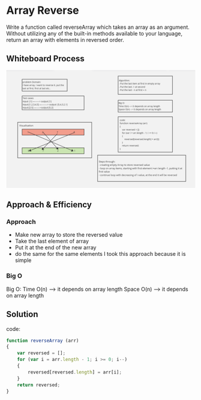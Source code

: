# Array Reverse
Write a function called reverseArray which takes an array as an argument. Without utilizing any of the built-in methods available to your language, return an array with elements in reversed order.
## Whiteboard Process
![whiteboard](./whiteboard.png)

## Approach & Efficiency
<!-- What approach did you take? Why? What is the Big O space/time for this approach? -->
### Approach
- Make new array to store the reversed value
- Take the last element of array 
- Put it at the end of the new array
- do the same for the same elements
I took this approach because it is simple
### Big O
Big O:
Time O(n) --> it depends on array length
Space O(n) --> it depends on array length

## Solution
<!-- Show how to run your code, and examples of it in action -->
code:
``` JavaScript
function reverseArray (arr)
{
    var reversed = [];
    for (var i = arr.length - 1; i >= 0; i--)
    {
        reversed[reversed.length] = arr[i];
    }
    return reversed;
}
```